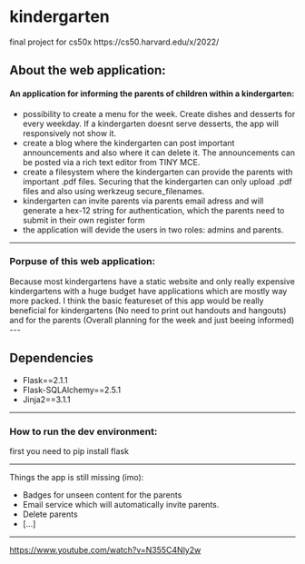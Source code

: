 <h1>kindergarten</h1>
 
<P>final project for cs50x https://cs50.harvard.edu/x/2022/</p>

<h2>About the web application:</h2>
<h4>An application for informing the parents of children within a kindergarten:</h4>
    <ul>
      <li>possibility to create a menu for the week. Create dishes and desserts for every weekday. If a kindergarten doesnt serve desserts, the app will responsively not show it.</li>
      <li>create a blog where the kindergarten can post important announcements and also where it can delete it. The announcements can be posted via a rich text editor from TINY MCE.</li>
      <li>create a filesystem where the kindergarten can provide the parents with important .pdf files. Securing that the kindergarten can only upload .pdf files and also using werkzeug secure_filenames.</li>
      <li>kindergarten can invite parents via parents email adress and will generate a hex-12 string for authentication, which the parents need to submit in their own register form</li>
      <li>the application will devide the users in two roles: admins and parents.</li>
  </ul>

---
<h3>Porpuse of this web application:</h3> Because most kindergartens have a static website and only really expensive kindergartens with a huge budget have applications which are mostly way more packed. I think the basic featureset of this app would be really beneficial for kindergartens (No need to print out handouts and hangouts) and for the parents (Overall planning for the week and just beeing informed)
---

<h2>Dependencies</h2> 
  <ul>
    <li>Flask==2.1.1</li>
    <li>Flask-SQLAlchemy==2.5.1</li>
    <li>Jinja2==3.1.1</li>
  </ul>    

---
<h3> How to run the dev environment:</h3>
first you need to 
     pip install flask

---

Things the app is still missing (imo): 
  <ul>
    <li>Badges for unseen content for the parents</li>
    <li>Email service which will automatically invite parents.</li>
    <li>Delete parents</li>
    <li>[...]</li>
  </ul>
  
---
https://www.youtube.com/watch?v=N355C4Nly2w
